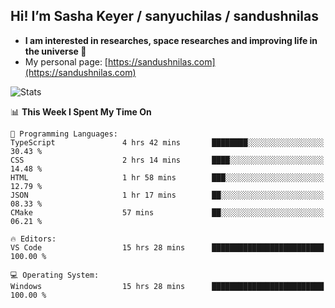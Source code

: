 ## Hi! I’m Sasha Keyer / sanyuchilas / sandushnilas

- **I am interested in researches, space researches and improving life in the universe 🌠**  
- My personal page: [https://sandushnilas.com](https://sandushnilas.com)

![Stats](https://github-readme-stats.vercel.app/api?username=sanyuchilas&show_icons=true&theme=react&hide=issues&count_private=true&layout=compact)

<!--START_SECTION:waka-->
📊 **This Week I Spent My Time On** 

```text
💬 Programming Languages: 
TypeScript               4 hrs 42 mins       ████████░░░░░░░░░░░░░░░░░   30.43 % 
CSS                      2 hrs 14 mins       ████░░░░░░░░░░░░░░░░░░░░░   14.48 % 
HTML                     1 hr 58 mins        ███░░░░░░░░░░░░░░░░░░░░░░   12.79 % 
JSON                     1 hr 17 mins        ██░░░░░░░░░░░░░░░░░░░░░░░   08.33 % 
CMake                    57 mins             ██░░░░░░░░░░░░░░░░░░░░░░░   06.21 % 

🔥 Editors: 
VS Code                  15 hrs 28 mins      █████████████████████████   100.00 % 

💻 Operating System: 
Windows                  15 hrs 28 mins      █████████████████████████   100.00 % 
```


<!--END_SECTION:waka-->
